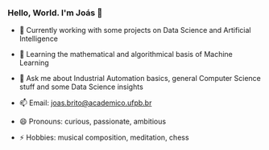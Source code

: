 ### Hello, World. I'm Joás 👋


- 🔭 Currently working with some projects on Data Science and Artificial Intelligence

- 🌱 Learning the mathematical and algorithmical basis of Machine Learning

- 💬 Ask me about Industrial Automation basics, general Computer Science stuff and some Data Science insights

- 📫 Email: joas.brito@academico.ufpb.br

- 😄 Pronouns: curious, passionate, ambitious

- ⚡ Hobbies: musical composition, meditation, chess

